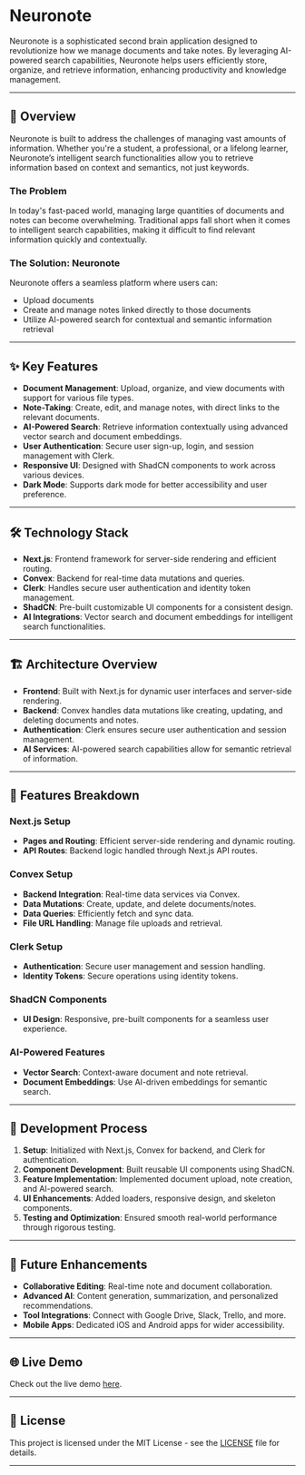 # Neuronote

Neuronote is a sophisticated second brain application designed to revolutionize how we manage documents and take notes. By leveraging AI-powered search capabilities, Neuronote helps users efficiently store, organize, and retrieve information, enhancing productivity and knowledge management.

---

## 🚀 **Overview**

Neuronote is built to address the challenges of managing vast amounts of information. Whether you're a student, a professional, or a lifelong learner, Neuronote’s intelligent search functionalities allow you to retrieve information based on context and semantics, not just keywords.

### **The Problem**

In today's fast-paced world, managing large quantities of documents and notes can become overwhelming. Traditional apps fall short when it comes to intelligent search capabilities, making it difficult to find relevant information quickly and contextually.

### **The Solution: Neuronote**

Neuronote offers a seamless platform where users can:
- Upload documents
- Create and manage notes linked directly to those documents
- Utilize AI-powered search for contextual and semantic information retrieval

---

## ✨ **Key Features**

- **Document Management**: Upload, organize, and view documents with support for various file types.
- **Note-Taking**: Create, edit, and manage notes, with direct links to the relevant documents.
- **AI-Powered Search**: Retrieve information contextually using advanced vector search and document embeddings.
- **User Authentication**: Secure user sign-up, login, and session management with Clerk.
- **Responsive UI**: Designed with ShadCN components to work across various devices.
- **Dark Mode**: Supports dark mode for better accessibility and user preference.

---

## 🛠 **Technology Stack**

- **Next.js**: Frontend framework for server-side rendering and efficient routing.
- **Convex**: Backend for real-time data mutations and queries.
- **Clerk**: Handles secure user authentication and identity token management.
- **ShadCN**: Pre-built customizable UI components for a consistent design.
- **AI Integrations**: Vector search and document embeddings for intelligent search functionalities.

---

## 🏗️ **Architecture Overview**

- **Frontend**: Built with Next.js for dynamic user interfaces and server-side rendering.
- **Backend**: Convex handles data mutations like creating, updating, and deleting documents and notes.
- **Authentication**: Clerk ensures secure user authentication and session management.
- **AI Services**: AI-powered search capabilities allow for semantic retrieval of information.

---

## 📂 **Features Breakdown**

### **Next.js Setup**
- **Pages and Routing**: Efficient server-side rendering and dynamic routing.
- **API Routes**: Backend logic handled through Next.js API routes.

### **Convex Setup**
- **Backend Integration**: Real-time data services via Convex.
- **Data Mutations**: Create, update, and delete documents/notes.
- **Data Queries**: Efficiently fetch and sync data.
- **File URL Handling**: Manage file uploads and retrieval.

### **Clerk Setup**
- **Authentication**: Secure user management and session handling.
- **Identity Tokens**: Secure operations using identity tokens.

### **ShadCN Components**
- **UI Design**: Responsive, pre-built components for a seamless user experience.

### **AI-Powered Features**
- **Vector Search**: Context-aware document and note retrieval.
- **Document Embeddings**: Use AI-driven embeddings for semantic search.

---

## 🔧 **Development Process**

1. **Setup**: Initialized with Next.js, Convex for backend, and Clerk for authentication.
2. **Component Development**: Built reusable UI components using ShadCN.
3. **Feature Implementation**: Implemented document upload, note creation, and AI-powered search.
4. **UI Enhancements**: Added loaders, responsive design, and skeleton components.
5. **Testing and Optimization**: Ensured smooth real-world performance through rigorous testing.

---

## 🔮 **Future Enhancements**

- **Collaborative Editing**: Real-time note and document collaboration.
- **Advanced AI**: Content generation, summarization, and personalized recommendations.
- **Tool Integrations**: Connect with Google Drive, Slack, Trello, and more.
- **Mobile Apps**: Dedicated iOS and Android apps for wider accessibility.

---

## 🌐 **Live Demo**

Check out the live demo [here](https://neuronote.com).

---

## 📝 **License**

This project is licensed under the MIT License - see the [LICENSE](./LICENSE) file for details.

---
